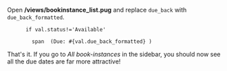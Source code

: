 Open **/views/bookinstance_list.pug** and replace `due_back` with `due_back_formatted`.
    
    
          if val.status!='Available'
            
            span  (Due: #{val.due_back_formatted} )       

That's it. If you go to _All book-instances_ in the sidebar, you should now see all the due dates are far more attractive!

 
